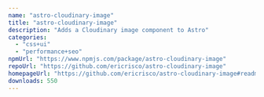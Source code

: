 ```yaml
---
name: "astro-cloudinary-image"
title: "astro-cloudinary-image"
description: "Adds a Cloudinary image component to Astro"
categories:
  - "css+ui"
  - "performance+seo"
npmUrl: "https://www.npmjs.com/package/astro-cloudinary-image"
repoUrl: "https://github.com/ericrisco/astro-cloudinary-image"
homepageUrl: "https://github.com/ericrisco/astro-cloudinary-image#readme"
downloads: 550
---
```

